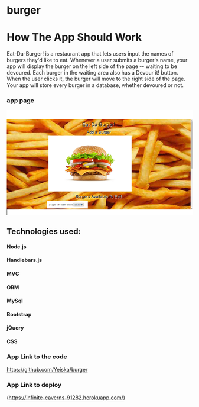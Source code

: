 # burger

# How The App Should Work
Eat-Da-Burger! is a restaurant app that lets users input the names of burgers they'd like to eat. Whenever a user submits a burger's name, your app will display the burger on the left side of the page -- waiting to be devoured. Each burger in the waiting area also has a Devour it! button. When the user clicks it, the burger will move to the right side of the page. Your app will store every burger in a database, whether devoured or not.
### app page
![app Image](public/assets/img/burgerPage.png)
## Technologies used:
#### Node.js
#### Handlebars.js
#### MVC
#### ORM
#### MySql
#### Bootstrap
#### jQuery
#### CSS

### App Link to the code
https://github.com/Yeiska/burger

### App Link to deploy
(https://infinite-caverns-91282.herokuapp.com/)
